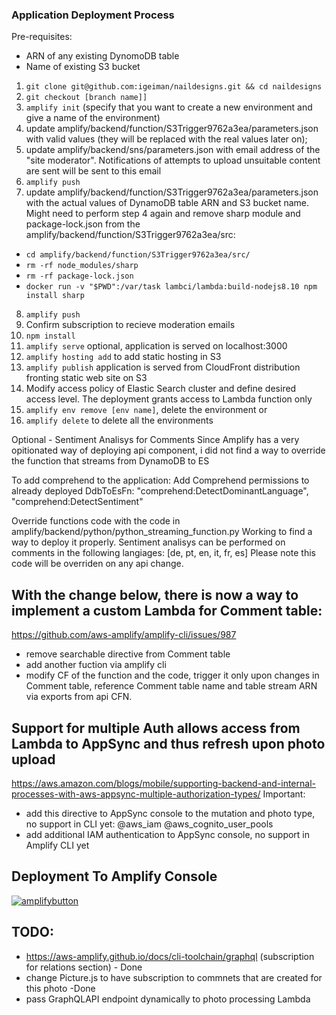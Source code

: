 ### Application Deployment Process

Pre-requisites:
 - ARN of any existing DynomoDB table
 - Name of existing S3 bucket

1. `git clone git@github.com:igeiman/naildesigns.git && cd naildesigns`
2. `git checkout [branch name]]`
3. `amplify init` (specify that you want to create a new environment and give a name of the environment)
4. update amplify/backend/function/S3Trigger9762a3ea/parameters.json with valid values (they will be replaced with the real values later on);
5. update amplify/backend/sns/parameters.json with email address of the "site moderator". Notifications of attempts to upload unsuitable content are sent will be sent to this email
6. `amplify push`
7. update amplify/backend/function/S3Trigger9762a3ea/parameters.json with the actual values of DynamoDB table ARN and S3 bucket name. Might need to perform step 4 again and remove sharp module and package-lock.json from the amplify/backend/function/S3Trigger9762a3ea/src:
- `cd amplify/backend/function/S3Trigger9762a3ea/src/`
- `rm -rf node_modules/sharp`
- `rm -rf package-lock.json`
- `docker run -v "$PWD":/var/task lambci/lambda:build-nodejs8.10 npm install sharp`
8. `amplify push`
9. Confirm subscription to recieve moderation emails
10. `npm install`
11. `amplify serve`   optional, application is served on localhost:3000
12. `amplify hosting add` to add static hosting in S3
13. `amplify publish` application is served from CloudFront distribution fronting static web site on S3
14. Modify access policy of Elastic Search cluster and define desired access level. The deployment grants access to Lambda function only
15. `amplify env remove [env name]`, delete the environment or
16. `amplify delete` to delete all the environments


Optional - Sentiment Analisys for Comments
Since Amplify has a very opitionated way of deploying api component, i did not find a way to override the function that streams from DynamoDB to ES

To add comprehend to the application:
Add Comprehend permissions to already deployed DdbToEsFn:
                "comprehend:DetectDominantLanguage",
                "comprehend:DetectSentiment"

Override functions code with the code in amplify/backend/python/python_streaming_function.py
Working to find a way to deploy it properly.
Sentiment analisys can be performed on comments in the following langiages: [de, pt, en, it, fr, es]
Please note this code will be overriden on any api change.

## With the change below, there is now a way to implement a custom Lambda for Comment table:
https://github.com/aws-amplify/amplify-cli/issues/987
- remove searchable directive from Comment table
- add another fuction via amplify cli
- modify CF of the function and the code, trigger it only upon changes in Comment table, reference Comment table name and table stream ARN via exports from api CFN.

## Support for multiple Auth allows access from Lambda to AppSync and thus refresh upon photo upload
https://aws.amazon.com/blogs/mobile/supporting-backend-and-internal-processes-with-aws-appsync-multiple-authorization-types/
Important:
- add this directive to AppSync console to the mutation and photo type, no support in CLI yet: @aws_iam @aws_cognito_user_pools
- add additional IAM authentication to AppSync console, no support in Amplify CLI yet

## Deployment To Amplify Console
[![amplifybutton](https://oneclick.amplifyapp.com/button.svg)](https://console.aws.amazon.com/amplify/home#/deploy?repo=https://github.com/igeiman/naildesigns)

## TODO:

- https://aws-amplify.github.io/docs/cli-toolchain/graphql (subscription for relations section) - Done
- change Picture.js to have subscription to commnets that are created for this photo -Done
- pass GraphQLAPI endpoint dynamically to photo processing Lambda
